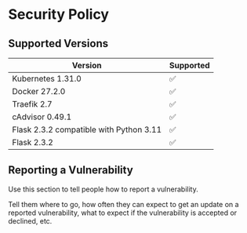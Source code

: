 # Security Policy

## Supported Versions


| Version | Supported                    |
| ------- | -----------------------------|
| Kubernetes 1.31.0 | :white_check_mark: |
| Docker 27.2.0  | :white_check_mark:    |
| Traefik 2.7  | :white_check_mark:      |
| cAdvisor 0.49.1  | :white_check_mark:  | 
| Flask 2.3.2 compatible with Python 3.11    | :white_check_mark:  |
| Flask 2.3.2      | :white_check_mark:  |


## Reporting a Vulnerability

Use this section to tell people how to report a vulnerability.

Tell them where to go, how often they can expect to get an update on a
reported vulnerability, what to expect if the vulnerability is accepted or
declined, etc.
